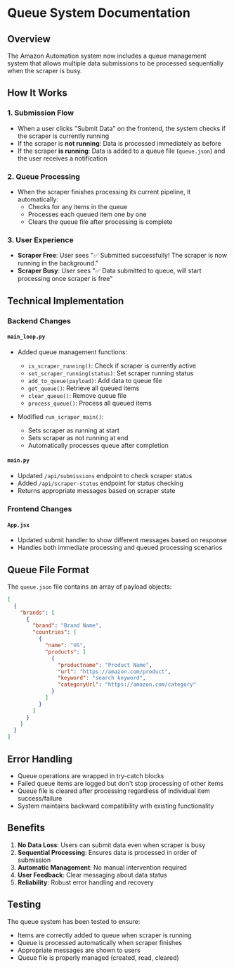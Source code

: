 # Queue System Documentation

## Overview

The Amazon Automation system now includes a queue management system that allows multiple data submissions to be processed sequentially when the scraper is busy.

## How It Works

### 1. Submission Flow
- When a user clicks "Submit Data" on the frontend, the system checks if the scraper is currently running
- If the scraper is **not running**: Data is processed immediately as before
- If the scraper **is running**: Data is added to a queue file (`queue.json`) and the user receives a notification

### 2. Queue Processing
- When the scraper finishes processing its current pipeline, it automatically:
  - Checks for any items in the queue
  - Processes each queued item one by one
  - Clears the queue file after processing is complete

### 3. User Experience
- **Scraper Free**: User sees "✅ Submitted successfully! The scraper is now running in the background."
- **Scraper Busy**: User sees "✅ Data submitted to queue, will start processing once scraper is free"

## Technical Implementation

### Backend Changes

#### `main_loop.py`
- Added queue management functions:
  - `is_scraper_running()`: Check if scraper is currently active
  - `set_scraper_running(status)`: Set scraper running status
  - `add_to_queue(payload)`: Add data to queue file
  - `get_queue()`: Retrieve all queued items
  - `clear_queue()`: Remove queue file
  - `process_queue()`: Process all queued items

- Modified `run_scraper_main()`:
  - Sets scraper as running at start
  - Sets scraper as not running at end
  - Automatically processes queue after completion

#### `main.py`
- Updated `/api/submissions` endpoint to check scraper status
- Added `/api/scraper-status` endpoint for status checking
- Returns appropriate messages based on scraper state

### Frontend Changes

#### `App.jsx`
- Updated submit handler to show different messages based on response
- Handles both immediate processing and queued processing scenarios

## Queue File Format

The `queue.json` file contains an array of payload objects:

```json
[
  {
    "brands": [
      {
        "brand": "Brand Name",
        "countries": [
          {
            "name": "US",
            "products": [
              {
                "productname": "Product Name",
                "url": "https://amazon.com/product",
                "keyword": "search keyword",
                "categoryUrl": "https://amazon.com/category"
              }
            ]
          }
        ]
      }
    ]
  }
]
```

## Error Handling

- Queue operations are wrapped in try-catch blocks
- Failed queue items are logged but don't stop processing of other items
- Queue file is cleared after processing regardless of individual item success/failure
- System maintains backward compatibility with existing functionality

## Benefits

1. **No Data Loss**: Users can submit data even when scraper is busy
2. **Sequential Processing**: Ensures data is processed in order of submission
3. **Automatic Management**: No manual intervention required
4. **User Feedback**: Clear messaging about data status
5. **Reliability**: Robust error handling and recovery

## Testing

The queue system has been tested to ensure:
- Items are correctly added to queue when scraper is running
- Queue is processed automatically when scraper finishes
- Appropriate messages are shown to users
- Queue file is properly managed (created, read, cleared)
